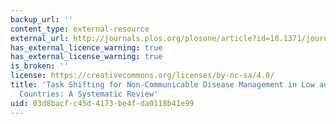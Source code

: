 ```yaml
---
backup_url: ''
content_type: external-resource
external_url: http://journals.plos.org/plosone/article?id=10.1371/journal.pone.0103754
has_external_licence_warning: true
has_external_license_warning: true
is_broken: ''
license: https://creativecommons.org/licenses/by-nc-sa/4.0/
title: 'Task Shifting for Non-Communicable Disease Management in Low and Middle Income
  Countries: A Systematic Review'
uid: 03d8bacf-c45d-4173-be4f-da0118b41e99
---
```

